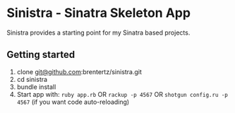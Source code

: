 # Sinistra - Sinatra Skeleton App
Sinistra provides a starting point for my Sinatra based projects.

## Getting started

1. clone git@github.com:brentertz/sinistra.git
2. cd sinistra
3. bundle install  
4. Start app with: `ruby app.rb` OR `rackup -p 4567` OR `shotgun config.ru -p 4567` (if you want code auto-reloading)
